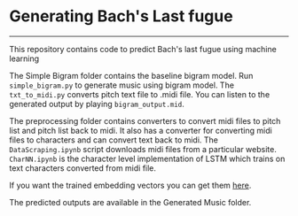 # Generating Bach's Last fugue

---

This repository contains code to predict Bach's last fugue using machine learning

The Simple Bigram folder contains the baseline bigram model. Run `simple_bigram.py` to generate music using bigram model. The `txt_to_midi.py` converts pitch text file to .midi file. You can listen to the generated output by playing `bigram_output.mid`.

The preprocessing folder contains converters to convert midi files to pitch list and pitch list back to midi. It also has a converter for converting midi files to characters and can convert text back to midi. The `DataScraping.ipynb` script downloads midi files from a particular website. `CharNN.ipynb` is the character level implementation of LSTM which trains on text characters converted from midi file.

If you want the trained embedding vectors you can get them [here](https://drive.google.com/file/d/1e3WbMZCvxr_OeTqtFZiuXrGYJqrGExqv/view?usp=sharing).

The predicted outputs are available in the Generated Music folder.
